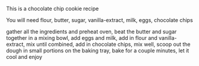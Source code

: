 This is a chocolate chip cookie recipe

You will need flour, butter, sugar, vanilla-extract, milk, eggs, chocolate chips

gather all the ingredients and preheat oven, beat the butter and sugar together in a mixing bowl, add eggs and milk, add in flour and vanilla-extract, mix until combined, add in chocolate chips, mix well, scoop out the dough in small portions on the baking tray, bake for a couple minutes, let it cool and enjoy